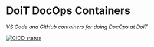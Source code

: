 # DoiT DocOps Containers

_VS Code and GitHub containers for doing DocOps at DoiT_

[![CICD status][action-cicd-img]][action-cicd]

[action-cicd-img]: https://github.com/doitintl/docops-containers/actions/workflows/cicd.yaml/badge.svg
[action-cicd]: https://github.com/doitintl/docops-containers/actions/workflows/cicd.yaml
